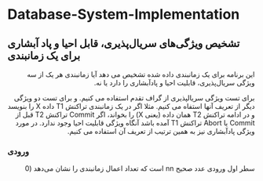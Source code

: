 # Database-System-Implementation
## تشخیص ویژگی‌های سریال‌پذیری، قابل احیا و پاد آبشاری برای یک زمانبندی
<p dir='rtl' align='right'>این برنامه برای یک زمانبندی داده شده تشخیص می دهد آیا زمانبندی هر یک از سه ویژگی سریال‌پذیری، قابلیت احیا و پادآبشاری را دارد یا نه.</p>
<p dir='rtl' align='right'> برای تست ویژگی سریالپذیری از گراف تقدم استفاده می کنیم. و برای تست دو ویژگی دیگر از تعریف آنها استفاه می کنیم.
  مثلا اگر در یک زمانبندی تراکنش T1 داده X را بنویسد و در ادامه تراکنش T2 همان داده‌ (یعنی X) را بخواند، اگر Commit تراکنش T2 قبل از Commit یا Abort تراکنش T1 آمده باشد آنگاه ویژگی قابلیت احیا وجود ندارد. در مورد ویژگی پادآبشاری نیز به همین ترتیب از تعریف آن استفاده می کنیم.</p>
  
### ورودی
<p dir='rtl' align='right'>سطر اول ورودی عدد صحیح nn است که تعداد اعمال زمانبندی را نشان می‌دهد (0<n<10000<n<1000). در nn سطر بعدی در هر سطر یک عمل از زمانبندی قرار دارد. هر عمل زمانبندی یکی از اعمال خواندن، نوشتن، Commit یا Abort است که یکی از تراکنش ها انجام می دهند. بنابراین اولین کاراکتر هر سطر کاراکتر T است و دو کاراکتر بعدی شماره تراکنش را نشان می‌دهند. کاراکتر چهارم یکی از چهار کاراکتر R، W، C یا A است که نشان دهنده یکی از چهار عمل خواندن، نوشتن، commit یا Abort است و در صورتی که کاراکتر چهارم R یا W باشد کاراکتر پنجم نیز اسم اقلام داده که عمل خواندن یا نوشتن روی آن انجام می‌گیرد را نشان می‌دهد. برای مثال T01WX به این معنی است که تراکنش 1 داده X را می‌نویسد. و T12A به این معنی است که تراکنش 12‌ام Abort می‌کند.
</p>
